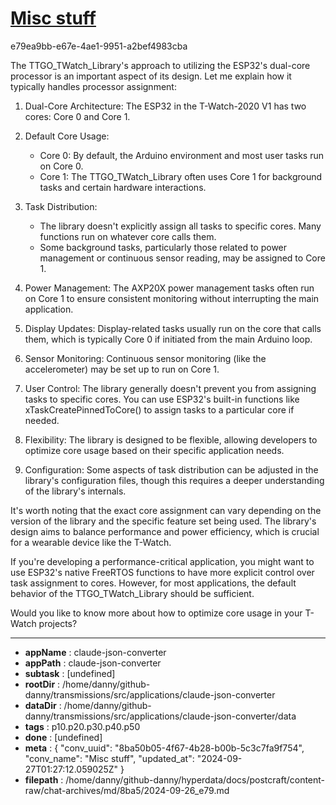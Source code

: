 # [Misc stuff](https://claude.ai/chat/8ba50b05-4f67-4b28-b00b-5c3c7fa9f754)

e79ea9bb-e67e-4ae1-9951-a2bef4983cba

 The TTGO_TWatch_Library's approach to utilizing the ESP32's dual-core processor is an important aspect of its design. Let me explain how it typically handles processor assignment:

1. Dual-Core Architecture:
   The ESP32 in the T-Watch-2020 V1 has two cores: Core 0 and Core 1.

2. Default Core Usage:
   - Core 0: By default, the Arduino environment and most user tasks run on Core 0.
   - Core 1: The TTGO_TWatch_Library often uses Core 1 for background tasks and certain hardware interactions.

3. Task Distribution:
   - The library doesn't explicitly assign all tasks to specific cores. Many functions run on whatever core calls them.
   - Some background tasks, particularly those related to power management or continuous sensor reading, may be assigned to Core 1.

4. Power Management:
   The AXP20X power management tasks often run on Core 1 to ensure consistent monitoring without interrupting the main application.

5. Display Updates:
   Display-related tasks usually run on the core that calls them, which is typically Core 0 if initiated from the main Arduino loop.

6. Sensor Monitoring:
   Continuous sensor monitoring (like the accelerometer) may be set up to run on Core 1.

7. User Control:
   The library generally doesn't prevent you from assigning tasks to specific cores. You can use ESP32's built-in functions like xTaskCreatePinnedToCore() to assign tasks to a particular core if needed.

8. Flexibility:
   The library is designed to be flexible, allowing developers to optimize core usage based on their specific application needs.

9. Configuration:
   Some aspects of task distribution can be adjusted in the library's configuration files, though this requires a deeper understanding of the library's internals.

It's worth noting that the exact core assignment can vary depending on the version of the library and the specific feature set being used. The library's design aims to balance performance and power efficiency, which is crucial for a wearable device like the T-Watch.

If you're developing a performance-critical application, you might want to use ESP32's native FreeRTOS functions to have more explicit control over task assignment to cores. However, for most applications, the default behavior of the TTGO_TWatch_Library should be sufficient.

Would you like to know more about how to optimize core usage in your T-Watch projects?

---

* **appName** : claude-json-converter
* **appPath** : claude-json-converter
* **subtask** : [undefined]
* **rootDir** : /home/danny/github-danny/transmissions/src/applications/claude-json-converter
* **dataDir** : /home/danny/github-danny/transmissions/src/applications/claude-json-converter/data
* **tags** : p10.p20.p30.p40.p50
* **done** : [undefined]
* **meta** : {
  "conv_uuid": "8ba50b05-4f67-4b28-b00b-5c3c7fa9f754",
  "conv_name": "Misc stuff",
  "updated_at": "2024-09-27T01:27:12.059025Z"
}
* **filepath** : /home/danny/github-danny/hyperdata/docs/postcraft/content-raw/chat-archives/md/8ba5/2024-09-26_e79.md